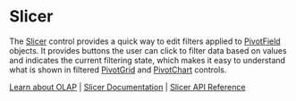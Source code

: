 Slicer
======

The [Slicer](https://www.grapecity.com/wijmo/api/classes/wijmo_olap.slicer.html) control provides a quick way to edit filters applied to [PivotField](https://www.grapecity.com/wijmo/api/classes/wijmo_olap.pivotfield.html) objects. It provides buttons the user can click to filter data based on values and indicates the current filtering state, which makes it easy to understand what is shown in filtered [PivotGrid](https://www.grapecity.com/wijmo/api/classes/wijmo_olap.pivotgrid.html) and [PivotChart](https://www.grapecity.com/wijmo/api/classes/wijmo_olap.pivotchart.html) controls.

[Learn about OLAP](https://www.grapecity.com/wijmo-olap) | [Slicer Documentation](https://www.grapecity.com/wijmo/docs/Topics/OLAP/Slicer) | [Slicer API Reference](https://www.grapecity.com/wijmo/api/classes/wijmo_olap.pivotengine.html)